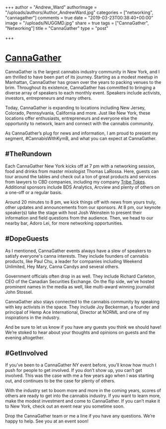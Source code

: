 +++
author = "Andrew_Ward"
authorImage = "/uploads/authors/Author_AndrewWard.jpg"
categories = ["networking", "cannagather"]
comments = true
date = "2019-03-23T00:38:40+00:00"
image = "/uploads/NUGGMD.jpg"
share = true
tags = ["CannaGather", "Networking"]
title = "CannaGather"
type = "post"

+++
# [CannaGather](https://cannagather.com/march2019/kymb)

CannaGather is the largest cannabis industry community in New York, and I am thrilled to have been part of its journey. Starting as a modest meetup in Manhattan, CannaGather has grown over the years to packing venues to the brim. Throughout its existence, CannaGather has committed to bringing a diverse array of speakers to each monthly event. Speakers include activists, investors, entrepreneurs and many others.

Today, CannaGather is expanding to locations including New Jersey, Colorado, Pennsylvania, California and more. Just like New York, these locations offer enthusiasts, entrepreneurs and everyone else the opportunity to network, learn and connect with the cannabis community.

As CannaGather’s plug for news and information, I am proud to present my segment, #CannabisWithKymB, and what you can expect at CannaGather.

## #TheRundown

Each CannaGather New York kicks off at 7 pm with a networking session, food and drinks from master mixologist Thomas LaRossa. Here, guests can tour around the tables and check out a ton of great products and services from lawyers to CBD companies, including my company [Tribe Tokes](https://tribetokes.com). Additional sponsors include BDS Analytics, Arcview and plenty of others on a one-off or a regular basis.

Around 20 minutes to 8 pm, we kick things off with news from yours truly, other updates and announcements from our sponsors. At 8 pm, our keynote speaker(s) take the stage with host Josh Weinstein to present their information and field questions from the audience. Then, we head to our nearby bar, Adoro Lei, for more networking opportunities.

## #DopeGuests

As I mentioned, CannaGather events always have a slew of speakers to satisfy everyone's canna interests. They include founders of cannabis products, like Paul Chu, a leader for companies including Weekend Unlimited, Hey Mary, Canna Candys and several others.

Government officials often drop in as well. They include Richard Carleton, CEO of the Canadian Securities Exchange. On the flip side, we've hosted prominent names in the media as well, like multi-award winning journalist John Stossel.

CannaGather also stays connected to the cannabis community by speaking with key activists in the space. They include Joy Beckerman, a founder and principal of Hemp Ace International, Director at NORML and one of my inspirations in the industry.

And be sure to let us know if you have any guests you think we should have! We’re stoked to hear about your thoughts and opinions on guests and the evening altogether.

## #GetInvolved

If you’ve been to a CannaGather NY event before, you’ll know how much I push for people to get involved. If you don’t show up, you can’t get involved. This was the case with me a few years ago when I was starting out, and continues to be the case for plenty of others.

With the industry set to boom more and more in the coming years, scores of others are ready to get into the cannabis industry. If you want to learn more, make the modest investment and come to CannaGather. If you can’t make it to New York, check out an event near you sometime soon.

Drop the CannaGather team or me a line if you have any questions. We’re happy to help. See you at an event soon!